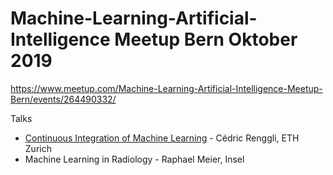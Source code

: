 # Machine-Learning-Artificial-Intelligence Meetup Bern Oktober 2019

https://www.meetup.com/Machine-Learning-Artificial-Intelligence-Meetup-Bern/events/264490332/

Talks

- [Continuous Integration of Machine Learning](CI-ML-Models.pdf) - Cédric Renggli, ETH Zurich
- Machine Learning in Radiology - Raphael Meier, Insel
